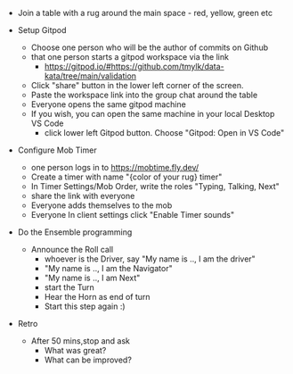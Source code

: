 - Join a table with a rug around the main space - red, yellow, green etc
  
- Setup Gitpod
  - Choose one person who will be the author of commits on Github
  - that one person starts a gitpod workspace via the link
      - https://gitpod.io/#https://github.com/tmylk/data-kata/tree/main/validation
  - Click "share" button in the lower left corner of the screen.
  - Paste the workspace link into the group chat around the table
  - Everyone opens the same gitpod machine
  - If you wish, you can open the same machine in your local Desktop VS Code
    - click lower left Gitpod button. Choose "Gitpod: Open in VS Code"
  
- Configure Mob Timer
  - one person logs in to https://mobtime.fly.dev/
  - Create a timer with name "{color of your rug} timer"
  - In Timer Settings/Mob Order, write the roles "Typing, Talking, Next"
  - share the link with everyone
  - Everyone adds themselves to the mob
  - Everyone In client settings click "Enable Timer sounds"
  
- Do the Ensemble programming
  - Announce the Roll call
    - whoever is the Driver, say "My name is .., I am the driver"
    - "My name is .., I am the Navigator"
    - "My name is .., I am Next"
    - start the Turn
    - Hear the Horn as end of turn
    - Start this step again :)
  
- Retro
  - After 50 mins,stop and ask
    - What was great? 
    - What can be improved? 